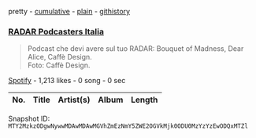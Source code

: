pretty - [cumulative](/playlists/cumulative/37i9dQZF1DWT93ZDwDlVYL.md) - [plain](/playlists/plain/37i9dQZF1DWT93ZDwDlVYL) - [githistory](https://github.githistory.xyz/mackorone/spotify-playlist-archive/blob/main/playlists/plain/37i9dQZF1DWT93ZDwDlVYL)

### [RADAR Podcasters Italia](https://open.spotify.com/playlist/37i9dQZF1DWT93ZDwDlVYL)

> Podcast che devi avere sul tuo RADAR: Bouquet of Madness, Dear Alice, Caffè Design.<br/>Foto: Caffè Design.

[Spotify](https://open.spotify.com/user/spotify) - 1,213 likes - 0 song - 0 sec

| No. | Title | Artist(s) | Album | Length |
|---|---|---|---|---|

Snapshot ID: `MTY2MzkzODgwNywwMDAwMDAwMGVhZmEzNmY5ZWE2OGVkMjk0ODU0MzYzYzEwODQxMTZl`
